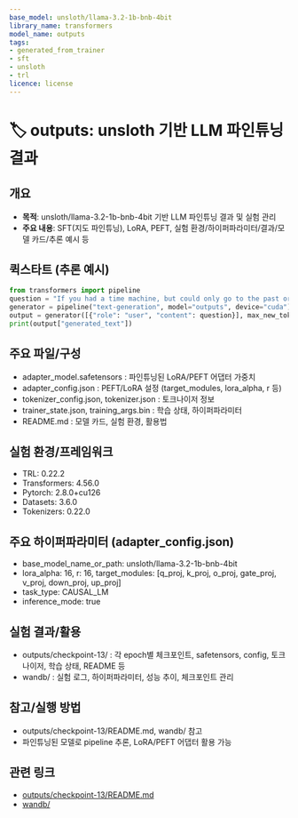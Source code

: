 ```yaml
---
base_model: unsloth/llama-3.2-1b-bnb-4bit
library_name: transformers
model_name: outputs
tags:
- generated_from_trainer
- sft
- unsloth
- trl
licence: license
---
```


# 🏷️ outputs: unsloth 기반 LLM 파인튜닝 결과

## 개요
- **목적**: unsloth/llama-3.2-1b-bnb-4bit 기반 LLM 파인튜닝 결과 및 실험 관리
- **주요 내용**: SFT(지도 파인튜닝), LoRA, PEFT, 실험 환경/하이퍼파라미터/결과/모델 카드/추론 예시 등

## 퀵스타트 (추론 예시)
```python
from transformers import pipeline
question = "If you had a time machine, but could only go to the past or the future once and never return, which would you choose and why?"
generator = pipeline("text-generation", model="outputs", device="cuda")
output = generator([{"role": "user", "content": question}], max_new_tokens=128, return_full_text=False)[0]
print(output["generated_text"])
```

## 주요 파일/구성
- adapter_model.safetensors : 파인튜닝된 LoRA/PEFT 어댑터 가중치
- adapter_config.json : PEFT/LoRA 설정 (target_modules, lora_alpha, r 등)
- tokenizer_config.json, tokenizer.json : 토크나이저 정보
- trainer_state.json, training_args.bin : 학습 상태, 하이퍼파라미터
- README.md : 모델 카드, 실험 환경, 활용법

## 실험 환경/프레임워크
- TRL: 0.22.2
- Transformers: 4.56.0
- Pytorch: 2.8.0+cu126
- Datasets: 3.6.0
- Tokenizers: 0.22.0

## 주요 하이퍼파라미터 (adapter_config.json)
- base_model_name_or_path: unsloth/llama-3.2-1b-bnb-4bit
- lora_alpha: 16, r: 16, target_modules: [q_proj, k_proj, o_proj, gate_proj, v_proj, down_proj, up_proj]
- task_type: CAUSAL_LM
- inference_mode: true

## 실험 결과/활용
- outputs/checkpoint-13/ : 각 epoch별 체크포인트, safetensors, config, 토크나이저, 학습 상태, README 등
- wandb/ : 실험 로그, 하이퍼파라미터, 성능 추이, 체크포인트 관리

## 참고/실행 방법
- outputs/checkpoint-13/README.md, wandb/ 참고
- 파인튜닝된 모델로 pipeline 추론, LoRA/PEFT 어댑터 활용 가능

## 관련 링크
- [outputs/checkpoint-13/README.md](./checkpoint-13/README.md)
- [wandb/](../../wandb/)